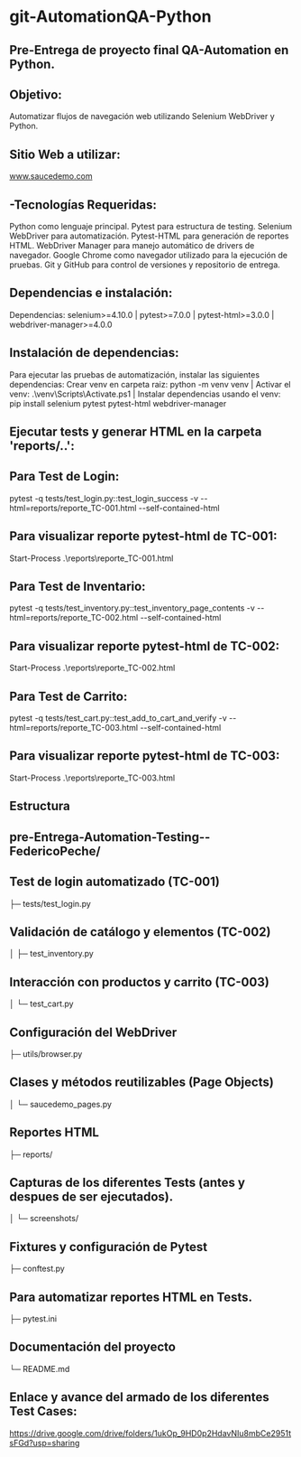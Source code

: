 # git-AutomationQA-Python

## Pre-Entrega de proyecto final QA-Automation en Python.

## Objetivo: 
Automatizar flujos de navegación web utilizando Selenium WebDriver y Python.

## Sitio Web a utilizar:
www.saucedemo.com

## -Tecnologías Requeridas:
Python como lenguaje principal.
Pytest para estructura de testing.
Selenium WebDriver para automatización.
Pytest-HTML para generación de reportes HTML.
WebDriver Manager para manejo automático de drivers de navegador.
Google Chrome como navegador utilizado para la ejecución de pruebas.
Git y GitHub para control de versiones y repositorio de entrega.

## Dependencias e instalación:
Dependencias: selenium>=4.10.0 | pytest>=7.0.0 | pytest-html>=3.0.0 | webdriver-manager>=4.0.0

## Instalación de dependencias: 
Para ejecutar las pruebas de automatización, instalar las siguientes dependencias:
Crear venv en carpeta raiz: python -m venv venv | Activar el venv: .\venv\Scripts\Activate.ps1 | Instalar dependencias usando el venv: pip install selenium pytest pytest-html webdriver-manager

## Ejecutar tests y generar HTML en la carpeta 'reports/..':
## Para Test de Login:
pytest -q tests/test_login.py::test_login_success -v --html=reports/reporte_TC-001.html --self-contained-html
## Para visualizar reporte pytest-html de TC-001:
Start-Process .\reports\reporte_TC-001.html
## Para Test de Inventario:
pytest -q tests/test_inventory.py::test_inventory_page_contents -v --html=reports/reporte_TC-002.html --self-contained-html
## Para visualizar reporte pytest-html de TC-002:
Start-Process .\reports\reporte_TC-002.html
## Para Test de Carrito:
pytest -q tests/test_cart.py::test_add_to_cart_and_verify -v --html=reports/reporte_TC-003.html --self-contained-html
## Para visualizar reporte pytest-html de TC-003:
Start-Process .\reports\reporte_TC-003.html


## Estructura
## pre-Entrega-Automation-Testing--FedericoPeche/
## Test de login automatizado (TC-001)
├─ tests/test_login.py
## Validación de catálogo y elementos (TC-002)
│  ├─ test_inventory.py
## Interacción con productos y carrito (TC-003)
│  └─ test_cart.py
## Configuración del WebDriver
├─ utils/browser.py
## Clases y métodos reutilizables (Page Objects)
│  └─ saucedemo_pages.py
## Reportes HTML
├─ reports/
## Capturas de los diferentes Tests (antes y despues de ser ejecutados).
│  └─ screenshots/
## Fixtures y configuración de Pytest
├─ conftest.py
## Para automatizar reportes HTML en Tests.
├─ pytest.ini
## Documentación del proyecto
└─ README.md                

## Enlace y avance del armado de los diferentes Test Cases:
https://drive.google.com/drive/folders/1ukOp_9HD0p2HdavNIu8mbCe2951tsFGd?usp=sharing


